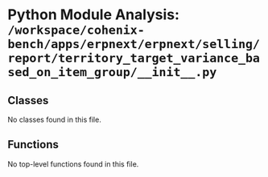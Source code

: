 # Python Module Analysis: `/workspace/cohenix-bench/apps/erpnext/erpnext/selling/report/territory_target_variance_based_on_item_group/__init__.py`

## Classes

No classes found in this file.


## Functions

No top-level functions found in this file.
